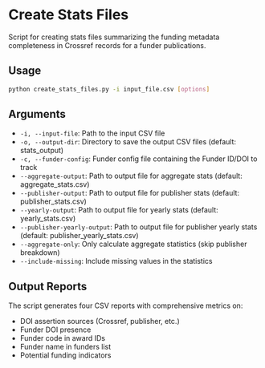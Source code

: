 # Create Stats Files

Script for creating stats files summarizing the funding metadata completeness in Crossref records for a funder publications.


## Usage

```bash
python create_stats_files.py -i input_file.csv [options]
```

## Arguments

- `-i, --input-file`: Path to the input CSV file
- `-o, --output-dir`: Directory to save the output CSV files (default: stats_output)
- `-c, --funder-config`: Funder config file containing the Funder ID/DOI to track
- `--aggregate-output`: Path to output file for aggregate stats (default: aggregate_stats.csv)
- `--publisher-output`: Path to output file for publisher stats (default: publisher_stats.csv)
- `--yearly-output`: Path to output file for yearly stats (default: yearly_stats.csv)
- `--publisher-yearly-output`: Path to output file for publisher yearly stats (default: publisher_yearly_stats.csv)
- `--aggregate-only`: Only calculate aggregate statistics (skip publisher breakdown)
- `--include-missing`: Include missing values in the statistics

## Output Reports

The script generates four CSV reports with comprehensive metrics on:
- DOI assertion sources (Crossref, publisher, etc.)
- Funder DOI presence
- Funder code in award IDs
- Funder name in funders list
- Potential funding indicators